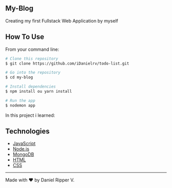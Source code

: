 ## My-Blog
Creating my first Fullstack Web Application by myself


##  How To Use

From your command line:

```bash
# Clone this repository
$ git clone https://github.com/iDanielrv/todo-list.git

# Go into the repository
$ cd my-blog

# Install dependencies
$ npm install ou yarn install

# Run the app
$ nodemon app
```

In this project i learned:

##  Technologies

-  [JavaScript](https://developer.mozilla.org/pt-BR/docs/Web/JavaScript)
-  [Node.js](https://nodejs.org/en/docs)
-  [MongoDB](https://www.mongodb.com/)
-  [HTML](https://developer.mozilla.org/pt-BR/docs/Web/HTML)
-  [CSS](https://developer.mozilla.org/pt-BR/docs/Web/CSS)


---

Made with ♥ by Daniel Ripper V.
